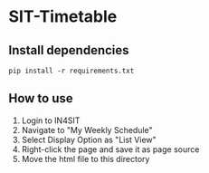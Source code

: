 # SIT-Timetable
## Install dependencies
```
pip install -r requirements.txt
```
## How to use
1. Login to IN4SIT
2. Navigate to "My Weekly Schedule"
3. Select Display Option as "List View"
4. Right-click the page and save it as page source
5. Move the html file to this directory
